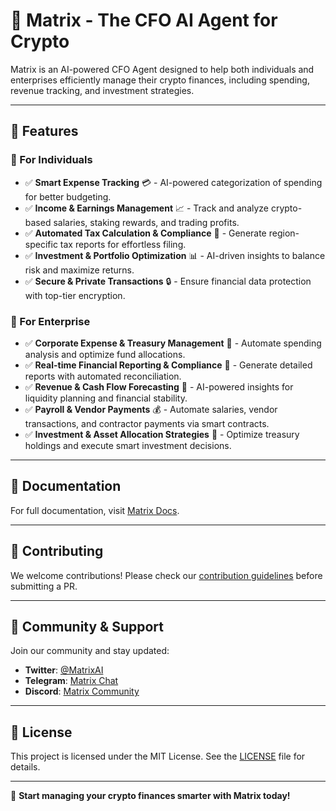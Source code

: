 # 🤖 Matrix - The CFO AI Agent for Crypto

Matrix is an AI-powered CFO Agent designed to help both individuals and enterprises efficiently manage their crypto finances, including spending, revenue tracking, and investment strategies. 

---

## 🌟 Features

### 👤 For Individuals

- ✅ **Smart Expense Tracking** 💳 - AI-powered categorization of spending for better budgeting.
- ✅ **Income & Earnings Management** 📈 - Track and analyze crypto-based salaries, staking rewards, and trading profits.
- ✅ **Automated Tax Calculation & Compliance** 🏦 - Generate region-specific tax reports for effortless filing.
- ✅ **Investment & Portfolio Optimization** 📊 - AI-driven insights to balance risk and maximize returns.
- ✅ **Secure & Private Transactions** 🔒 - Ensure financial data protection with top-tier encryption.

### 🏢 For Enterprise 

- ✅ **Corporate Expense & Treasury Management** 💸 - Automate spending analysis and optimize fund allocations.
- ✅ **Real-time Financial Reporting & Compliance** 📑 - Generate detailed reports with automated reconciliation.
- ✅ **Revenue & Cash Flow Forecasting** 🔄 - AI-powered insights for liquidity planning and financial stability.
- ✅ **Payroll & Vendor Payments** 💰 - Automate salaries, vendor transactions, and contractor payments via smart contracts.
- ✅ **Investment & Asset Allocation Strategies** 🚀 - Optimize treasury holdings and execute smart investment decisions.

---

## 📖 Documentation

For full documentation, visit [Matrix Docs](https://your-docs-link.com).

---

## 🤝 Contributing

We welcome contributions! Please check our [contribution guidelines](CONTRIBUTING.md) before submitting a PR.

---

## 📢 Community & Support

Join our community and stay updated:

- **Twitter**: [@MatrixAI](https://twitter.com/MatrixAI)
- **Telegram**: [Matrix Chat](https://t.me/matrix)
- **Discord**: [Matrix Community](https://discord.gg/matrix)

---

## 📜 License

This project is licensed under the MIT License. See the [LICENSE](LICENSE) file for details.

---

🚀 **Start managing your crypto finances smarter with Matrix today!**
